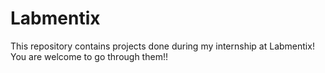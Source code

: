 # Labmentix

This repository contains projects done during my internship at Labmentix!
You are welcome to go through them!!
